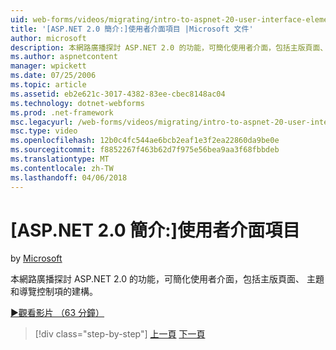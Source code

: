 ```yaml
---
uid: web-forms/videos/migrating/intro-to-aspnet-20-user-interface-elements
title: '[ASP.NET 2.0 簡介:]使用者介面項目 |Microsoft 文件'
author: microsoft
description: 本網路廣播探討 ASP.NET 2.0 的功能，可簡化使用者介面，包括主版頁面、 主題和導覽控制項的建構。
ms.author: aspnetcontent
manager: wpickett
ms.date: 07/25/2006
ms.topic: article
ms.assetid: eb2e621c-3017-4382-83ee-cbec8148ac04
ms.technology: dotnet-webforms
ms.prod: .net-framework
msc.legacyurl: /web-forms/videos/migrating/intro-to-aspnet-20-user-interface-elements
msc.type: video
ms.openlocfilehash: 12b0c4fc544ae6bcb2eaf1e3f2ea22860da9be0e
ms.sourcegitcommit: f8852267f463b62d7f975e56bea9aa3f68fbbdeb
ms.translationtype: MT
ms.contentlocale: zh-TW
ms.lasthandoff: 04/06/2018
---
```

<a name="intro-to-aspnet-20-user-interface-elements"></a>[ASP.NET 2.0 簡介:]使用者介面項目
====================
by [Microsoft](https://github.com/microsoft)

本網路廣播探討 ASP.NET 2.0 的功能，可簡化使用者介面，包括主版頁面、 主題和導覽控制項的建構。

[&#9654;觀看影片 （63 分鐘）](https://channel9.msdn.com/Blogs/ASP-NET-Site-Videos/intro-to-aspnet-20-user-interface-elements)

> [!div class="step-by-step"]
> [上一頁](intro-to-aspnet-20-aspnet-20-fundamentals.md)
> [下一頁](migrating-from-classic-asp-to-aspnet.md)
